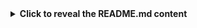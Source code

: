 <details> <summary><strong>Click to reveal the README.md content</strong></summary>
# GraphQL Ping Project

A simple demonstration of a **GraphQL** application using **Go (gqlgen)** for the backend and **Next.js** with **Apollo Client** for the frontend. This project showcases queries, mutations, and subscriptions in real-time.

## Table of Contents

1. [Overview](#overview)
2. [Features](#features)
3. [Tech Stack](#tech-stack)
4. [Project Structure](#project-structure)
5. [Setup & Installation](#setup--installation)
    - [Backend](#backend)
    - [Frontend](#frontend)
6. [Running the Project](#running-the-project)
7. [GraphQL Endpoints](#graphql-endpoints)
8. [How It Works](#how-it-works)
9. [Troubleshooting](#troubleshooting)
10. [License](#license)

---

## Overview

This project maintains a **last ping timestamp** on a Go GraphQL server and allows multiple clients to:

- **Query** the latest ping timestamp on page load.
- **Send** a new ping mutation every 1–3 seconds.
- **Subscribe** to timestamp updates so all clients receive real-time updates when any client pings.

---

## Features

- **Go (gqlgen)** for GraphQL schema and resolvers
- **Next.js** for the React-based frontend
- **Apollo Client** to handle queries, mutations, and subscriptions over WebSockets
- **Real-time updates**: Each time a client pings, all connected clients get the new timestamp

---

## Tech Stack

- **Backend**: Go, gqlgen, Gorilla WebSocket
- **Frontend**: Next.js (React), Apollo Client
- **Transport**: GraphQL over HTTP & WebSockets (subscriptions)

---

. ├── README.md ├── backend/ │ ├── go.mod │ ├── go.sum │ ├── server.go │ └── graph/ │ ├── schema.graphql │ ├── generated/ // gqlgen auto-generated code │ ├── resolver.go // main resolver setup │ └── schema.resolvers.go └── frontend/ ├── package.json ├── pages/ │ └── index.js ├── lib/ │ └── apolloClient.js └── ...

## Project Structure


---

## Setup & Installation

### Backend

1. **Install Go** (1.18+ recommended).
2. **Navigate** to the `backend` folder:
   ```bash
   cd backend
3. Initialize the Go module (if not done already):
go mod tidy

4. Run the server:
   ```bash
   go run server.go

### Frontend
1. Install Node.js (v16+ recommended).
2. Navigate to the frontend folder:
    ```bash
    cd frontend
3. Install dependencies:
    ```bash
    npm install
    or
    ```bash
    yarn
4. Start the Next.js dev server:
    ```bash
    npm run dev
This starts the frontend on http://localhost:3000 by default.


## Running the Project
### Start the Go Server:

bash
Copy
cd backend
go run server.go
The GraphQL Playground is available at http://localhost:8081/.
The GraphQL endpoint (queries/mutations/subscriptions) is at /query.
Start the Next.js App:

    ```bash
    cd frontend
    npm run dev
Open http://localhost:3000 in your browser to view the application.
GraphQL Endpoints
Query: lastPing

    ```bash
    query {
      lastPing
    }
Returns the most recent ping timestamp (string).

Mutation: ping

    ```bash
    mutation {
      ping
    }
Sets the new timestamp and broadcasts to all subscribed clients.

Subscription: pingReceived

    ```bash
    subscription {
      pingReceived
    }
Listens for new pings from any client.

### How It Works
Query (lastPing):
  When the frontend loads, it requests the most recent ping from the Go server.

Mutation (ping):
  Each tab (or client) sends a ping every 1–3 seconds. The server updates the timestamp and notifies all subscribers.

Subscription (pingReceived):
  All clients subscribe to pingReceived. Whenever a ping occurs, they get a real-time update with the new timestamp.

Troubleshooting
  CORS Errors:

    Ensure your Go server allows requests from http://localhost:3000 if you’re testing locally.
    If you see “blocked by CORS policy,” update your server’s CORS settings.
    WebSocket Connection Fails:
    
    Make sure your server includes the WebSocket transport and CheckOrigin is set to true (or properly configured).
    Verify your frontend WebSocket URL is correct (e.g., ws://localhost:8081/query).
    Port Conflicts:
    
    If something else is running on 8081, change the port in server.go or use an environment variable.
    Subscriptions Not Receiving Updates:
    
    Check that your ping mutation sends updates to all subscribers.
    Verify your useSubscription or GraphQL Playground subscription is pointed at the correct endpoint.



</details>
